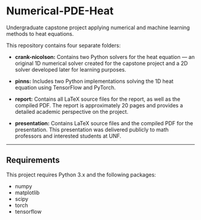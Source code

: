 # Numerical-PDE-Heat

Undergraduate capstone project applying numerical and machine learning methods to heat equations.

This repository contains four separate folders:

- **crank-nicolson:** Contains two Python solvers for the heat equation — an original 1D numerical solver created for the capstone project and a 2D solver developed later for learning purposes.

- **pinns:** Includes two Python implementations solving the 1D heat equation using TensorFlow and PyTorch.

- **report:** Contains all LaTeX source files for the report, as well as the compiled PDF. The report is approximately 20 pages and provides a detailed academic perspective on the project.

- **presentation:** Contains LaTeX source files and the compiled PDF for the presentation. This presentation was delivered publicly to math professors and interested students at UNF.

---

## Requirements

This project requires Python 3.x and the following packages:
- numpy  
- matplotlib  
- scipy  
- torch  
- tensorflow  


